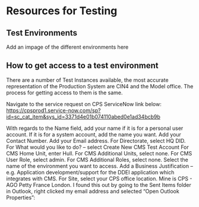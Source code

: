 # Resources for Testing

## Test Environments
Add an impage of the different environments here

## How to get access to a test environment

There are a number of Test Instances available, the most accurate representation of the Production System are CIN4 and the Model office.
The process for getting access to them is the same.

Navigate to the service request on CPS ServiceNow link below:
https://cpsprod1.service-now.com/sp?id=sc_cat_item&sys_id=3371d4e01b074110abed0e1ad34bcb9b

With regards to the Name field, add your name if it is for a personal user account. If it is for a system account, add the name you want.
Add your Contact Number.
Add your Email address.
For Directorate, select HQ DID.
For What would you like to do? – select Create New CMS Test Account
For CMS Home Unit, enter Hull.
For CMS Additional Units, select none.
For CMS User Role, select admin.
For CMS Additional Roles, select none.
Select the name of the environment you want to access.
Add a Business Justification – e.g. Application development/support for the DDEI application which integrates with CMS.
For Site, select your CPS office location. Mine is CPS - AGO Petty France London. I found this out by going to the Sent Items folder in Outlook, right clicked my email address and selected “Open Outlook Properties”:
